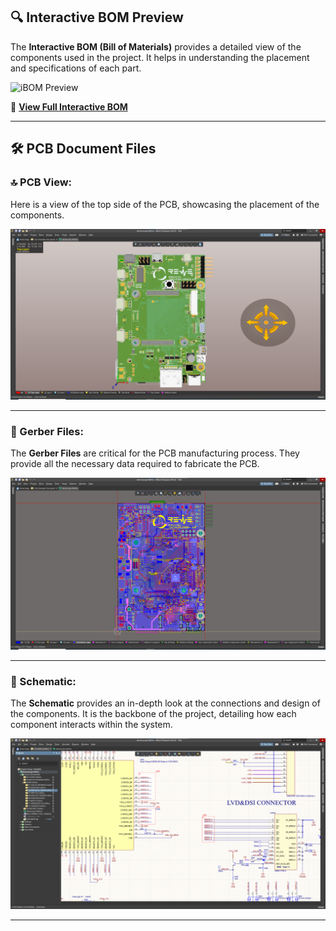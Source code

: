 ## 🔍 Interactive BOM Preview
The **Interactive BOM (Bill of Materials)** provides a detailed view of the components used in the project. It helps in understanding the placement and specifications of each part.

![iBOM Preview](./ibom_screenshot.png)

🔗 [**View Full Interactive BOM**](https://hiibrarahmad.github.io/DERMOSCOPE.github.io/ibom.html)

---

## 🛠️ PCB Document Files

### 🔝 PCB View:
Here is a view of the top side of the PCB, showcasing the placement of the components.

![Top View](https://github.com/hiibrarahmad/DERMOSCOPE.github.io/blob/main/PCB%20Documents/PCB.png)

---

### 📁 Gerber Files:
The **Gerber Files** are critical for the PCB manufacturing process. They provide all the necessary data required to fabricate the PCB.

![Gerber Files](https://github.com/hiibrarahmad/DERMOSCOPE.github.io/blob/main/PCB%20Documents/gerber.png)

---

### 📜 Schematic:
The **Schematic** provides an in-depth look at the connections and design of the components. It is the backbone of the project, detailing how each component interacts within the system.

![Schematic](https://github.com/hiibrarahmad/DERMOSCOPE.github.io/blob/main/PCB%20Documents/sch.png)

---
